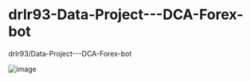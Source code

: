 # drlr93-Data-Project---DCA-Forex-bot
drlr93/Data-Project---DCA-Forex-bot



![image](https://user-images.githubusercontent.com/98351714/225894347-45f8caff-cd58-4f7d-bc45-29c6660b877c.png)
